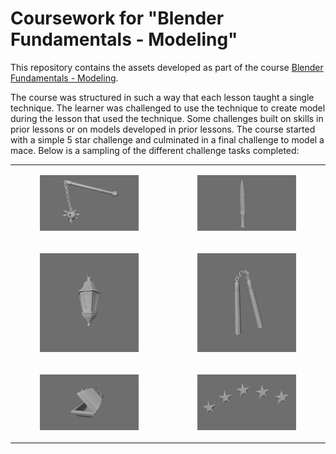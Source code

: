 # Coursework for "Blender Fundamentals - Modeling"

This repository contains the assets developed as part of the course [Blender Fundamentals - Modeling](https://www.udemy.com/course/blender-fundamentals-modeling/).

The course was structured in such a way that each lesson taught a single technique. The learner was challenged to use
the technique to create model during the lesson that used the technique. Some challenges built on skills in prior
lessons or on models developed in prior lessons. The course started with a simple 5 star challenge and culminated in
a final challenge to model a mace. Below is a sampling of the different challenge tasks completed:

<table width="100%">
<tbody>
<tr>
<td>
<figure>
<img src="img/Mace.png">
</figure> 
</td>
<td>
<figure>
<img src="img/Dagger.png">
</figure> 
</td>
</tr>
<tr>
<td>
<figure>
<img src="img/Lantern.png">
</figure> 
</td>
<td>
<figure>
<img src="img/Nunchucks.png">
</figure> 
</td>
</tr>
<tr>
<td>
<figure>
<img src="img/RunedChest.png">
</figure> 
</td>
<td>
<figure>
<img src="img/StarChallenge.png">
</figure> 
</td>
</tr>
</tbody>
</table>
